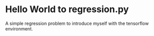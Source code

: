 



# Hello World to regression.py
A simple regression problem to introduce myself with the tensorflow environment.


